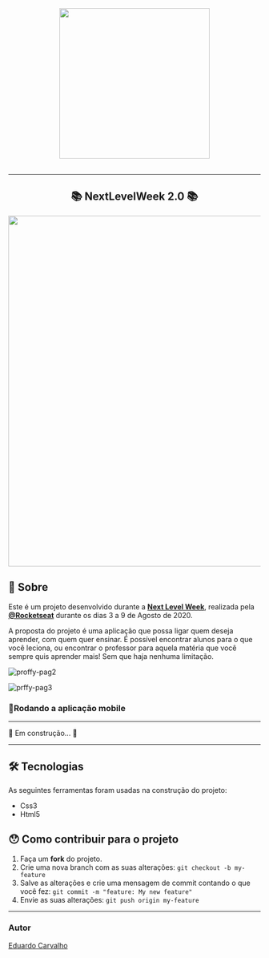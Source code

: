 
<div align="center">
    <img src="https://user-images.githubusercontent.com/60022350/89736446-d33ce680-da3f-11ea-897d-9980d977d028.png" width="300px"/>
</div>

<br />



---


<h2 align="center">
   📚 NextLevelWeek 2.0 📚
    
</h2>
<div align="center">
 <img src="https://user-images.githubusercontent.com/60022350/91112339-3db56f80-e659-11ea-9789-e4cdeac57e6b.gif" width="700px"/>
</div>


## 📖 Sobre 

Este é um projeto desenvolvido durante a **[Next Level Week](https://nextlevelweek.com/)**, realizada pela **[@Rocketseat](https://github.com/Rocketseat)** durante os dias 3 a 9 de Agosto de 2020.

A proposta do projeto é uma aplicação que possa ligar quem deseja aprender, com quem quer ensinar. 
É possível encontrar alunos para o que você leciona, ou encontrar o professor para aquela matéria que você sempre quis aprender mais! 
Sem que haja nenhuma limitação.


![proffy-pag2](https://user-images.githubusercontent.com/60022350/89736691-983bb280-da41-11ea-91b6-c56de0b262a4.png)




![prffy-pag3](https://user-images.githubusercontent.com/60022350/89736693-9c67d000-da41-11ea-8d1c-7d95a9fbf855.png)






### 📱Rodando a aplicação mobile 



---



🚧 Em construção... 🚧

---


## 🛠 Tecnologias

As seguintes ferramentas foram usadas na construção do projeto:

- Css3
- Html5



## 😯 Como contribuir para o projeto



1. Faça um **fork** do projeto.
2. Crie uma nova branch com as suas alterações: `git checkout -b my-feature`
3. Salve as alterações e crie uma mensagem de commit contando o que você fez: `git commit -m "feature: My new feature"`
4. Envie as suas alterações: `git push origin my-feature`




---


### Autor



[Eduardo Carvalho](https://github.com/eduardocarvalhojunior)
